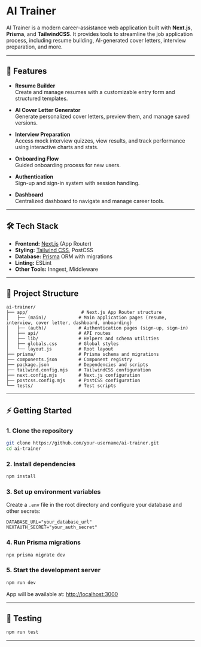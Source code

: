 # AI Trainer

AI Trainer is a modern career-assistance web application built with **Next.js**, **Prisma**, and **TailwindCSS**. It provides tools to streamline the job application process, including resume building, AI-generated cover letters, interview preparation, and more.

---

## 🚀 Features

- **Resume Builder**  
  Create and manage resumes with a customizable entry form and structured templates.

- **AI Cover Letter Generator**  
  Generate personalized cover letters, preview them, and manage saved versions.

- **Interview Preparation**  
  Access mock interview quizzes, view results, and track performance using interactive charts and stats.

- **Onboarding Flow**  
  Guided onboarding process for new users.

- **Authentication**  
  Sign-up and sign-in system with session handling.

- **Dashboard**  
  Centralized dashboard to navigate and manage career tools.

---

## 🛠️ Tech Stack

- **Frontend:** [Next.js](https://nextjs.org/) (App Router)
- **Styling:** [Tailwind CSS](https://tailwindcss.com/), PostCSS
- **Database:** [Prisma](https://www.prisma.io/) ORM with migrations
- **Linting:** ESLint
- **Other Tools:** Inngest, Middleware

---

## 📂 Project Structure

```
ai-trainer/
├── app/                    # Next.js App Router structure
│   ├── (main)/            # Main application pages (resume, interview, cover letter, dashboard, onboarding)
│   ├── (auth)/            # Authentication pages (sign-up, sign-in)
│   ├── api/               # API routes
│   ├── lib/               # Helpers and schema utilities
│   ├── globals.css        # Global styles
│   └── layout.js          # Root layout
├── prisma/                # Prisma schema and migrations
├── components.json        # Component registry
├── package.json           # Dependencies and scripts
├── tailwind.config.mjs    # TailwindCSS configuration
├── next.config.mjs        # Next.js configuration
├── postcss.config.mjs     # PostCSS configuration
└── tests/                 # Test scripts
```

---

## ⚡ Getting Started

### 1. Clone the repository

```bash
git clone https://github.com/your-username/ai-trainer.git
cd ai-trainer
```

### 2. Install dependencies

```bash
npm install
```

### 3. Set up environment variables

Create a `.env` file in the root directory and configure your database and other secrets:

```env
DATABASE_URL="your_database_url"
NEXTAUTH_SECRET="your_auth_secret"
```

### 4. Run Prisma migrations

```bash
npx prisma migrate dev
```

### 5. Start the development server

```bash
npm run dev
```

App will be available at: [http://localhost:3000](http://localhost:3000)

---

## 🧪 Testing

```bash
npm run test
```

---